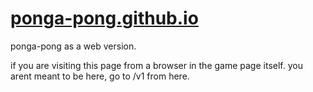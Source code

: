 # [ponga-pong.github.io](https://ponga-pong.github.io)
ponga-pong as a web version.


if you are visiting this page from a browser in the game page itself. you arent meant to be here, go to /v1 from here.

